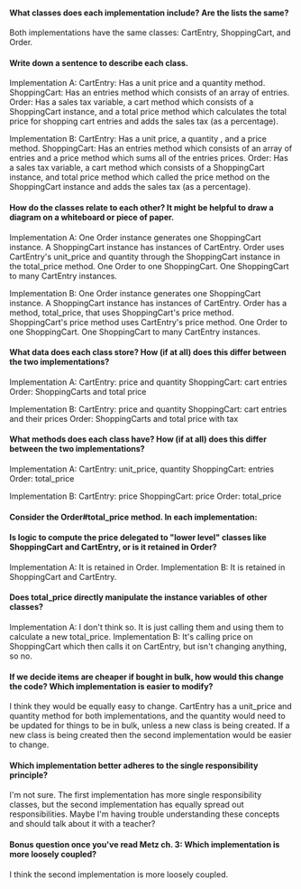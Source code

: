 #### What classes does each implementation include? Are the lists the same?
Both implementations have the same classes: CartEntry, ShoppingCart,  and Order.

#### Write down a sentence to describe each class.
Implementation A:
CartEntry: Has a unit price and a quantity method.
ShoppingCart: Has an entries method which consists of an array of entries.
Order: Has a sales tax variable, a cart method which consists of a ShoppingCart instance, and a total price method which calculates the total price for shopping cart entries and adds the sales tax (as a percentage).

Implementation B:
CartEntry: Has a unit price,  a quantity , and a price method.
ShoppingCart: Has an entries method which consists of an array of entries and a price method which sums all of the entries prices.
Order: Has a sales tax variable, a cart method which consists of a ShoppingCart instance, and total price method which called the price method on the ShoppingCart instance and adds the sales tax (as a percentage).

#### How do the classes relate to each other? It might be helpful to draw a diagram on a whiteboard or piece of paper.
Implementation A: One Order instance generates one ShoppingCart instance. A ShoppingCart instance has instances of CartEntry. Order uses CartEntry's unit_price and quantity through the ShoppingCart instance in the total_price method.
One Order to one ShoppingCart. One ShoppingCart to many CartEntry instances.

Implementation B: One Order instance generates one ShoppingCart instance. A ShoppingCart instance has instances of CartEntry. Order has a method, total_price, that uses ShoppingCart's price method. ShoppingCart's price method uses CartEntry's price method. One Order to one ShoppingCart. One ShoppingCart to many CartEntry instances.

#### What data does each class store? How (if at all) does this differ between the two implementations?
Implementation A:
CartEntry: price and quantity
ShoppingCart: cart entries
Order: ShoppingCarts and total price

Implementation B:
CartEntry: price and quantity
ShoppingCart: cart entries and their prices
Order: ShoppingCarts and total price with tax

#### What methods does each class have? How (if at all) does this differ between the two implementations?
Implementation A:
CartEntry: unit_price, quantity
ShoppingCart: entries
Order: total_price

Implementation B:
CartEntry: price
ShoppingCart: price
Order: total_price

#### Consider the Order#total_price method. In each implementation:
#### Is logic to compute the price delegated to "lower level" classes like ShoppingCart and CartEntry, or is it retained in Order?
Implementation A: It is retained in Order.
Implementation B: It is retained in ShoppingCart and CartEntry.

#### Does total_price directly manipulate the instance variables of other classes?
Implementation A: I don't think so. It is just calling them and using them to calculate a new total_price.
Implementation B: It's calling price on ShoppingCart which then calls it on CartEntry,  but isn't changing anything, so no.

#### If we decide items are cheaper if bought in bulk, how would this change the code? Which implementation is easier to modify?
I think they would be equally easy to change. CartEntry has a unit_price and quantity method for both implementations, and the quantity would need to be updated for things to be in bulk, unless a new class is being created. If a new class is being created then the second implementation would be easier to change.

#### Which implementation better adheres to the single responsibility principle?
I'm not sure. The first implementation has more single responsibility classes, but the second implementation has equally spread out responsibilities. Maybe I'm having trouble understanding these concepts and should talk about it with a teacher?

#### Bonus question once you've read Metz ch. 3: Which implementation is more loosely coupled?
I think the second implementation is more loosely coupled.
